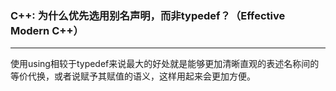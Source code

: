 ### C++: 为什么优先选用别名声明，而非typedef？（Effective Modern C++）

------

使用using相较于typedef来说最大的好处就是能够更加清晰直观的表述名称间的等价代换，或者说赋予其赋值的语义，这样用起来会更加方便。